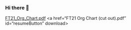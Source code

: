 ### Hi there 👋

[FT21_Org_Chart.pdf](https://github.com/Astronitium/astronitium/blob/main/FT21%20Org%20Chart%20(cut%20out).pdf)
<a href=“FT21 Org Chart (cut out).pdf” id=“resumeButton” download>
</a>
